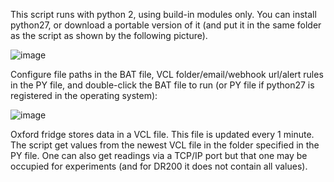 This script runs with python 2, using build-in modules only. You can install python27, or download a portable version of it (and put it in the same folder as the script as shown by the following picture).

![image](https://user-images.githubusercontent.com/22870592/188307704-0bac3dc7-2562-4462-ab9f-5e28f00b614a.png)


Configure file paths in the BAT file, VCL folder/email/webhook url/alert rules in the PY file, and double-click the BAT file to run (or PY file if python27 is registered in the operating system):

![image](https://user-images.githubusercontent.com/22870592/188307143-53172023-e463-459c-820f-3b241a067b44.png)

Oxford fridge stores data in a VCL file. This file is updated every 1 minute. The script get values from the newest VCL file in the folder specified in the PY file. One can also get readings via a TCP/IP port but that one may be occupied for experiments (and for DR200 it does not contain all values).

